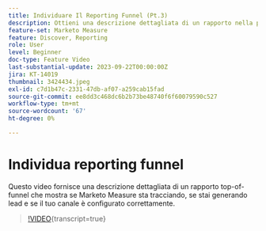 ```yaml
---
title: Individuare Il Reporting Funnel (Pt.3)
description: Ottieni una descrizione dettagliata di un rapporto nella parte superiore del funnel che mostra se Marketo Measure sta tracciando, se stai generando lead e se il tuo canale è configurato correttamente.
feature-set: Marketo Measure
feature: Discover, Reporting
role: User
level: Beginner
doc-type: Feature Video
last-substantial-update: 2023-09-22T00:00:00Z
jira: KT-14019
thumbnail: 3424434.jpeg
exl-id: c7d1b47c-2331-47db-af07-a259cab15fad
source-git-commit: ee8dd3c468dc6b2b73be48740f6f60079590c527
workflow-type: tm+mt
source-wordcount: '67'
ht-degree: 0%

---
```


# Individua reporting funnel

Questo video fornisce una descrizione dettagliata di un rapporto top-of-funnel che mostra se Marketo Measure sta tracciando, se stai generando lead e se il tuo canale è configurato correttamente.

>[!VIDEO](https://video.tv.adobe.com/v/3424434/?learn=on){transcript=true}
